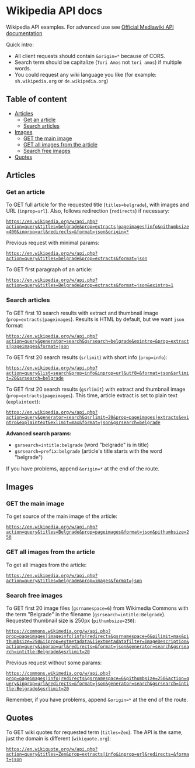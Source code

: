 # Wikipedia API docs

Wikipedia API examples. For advanced use see [Official Mediawiki API documentation](https://www.mediawiki.org/wiki/API:Main_page)

Quick intro: 

- All client requests should contain `&origin=*` because of CORS. 
- Search term should be capitalize (`Tori Amos` not `tori amos`) if multiple words.
- You could request any wiki language you like (for example: `sh.wikipedia.org` or `de.wikipedia.org`)

## Table of content
* [Articles](#articles)
  + [Get an article](#get-an-article)
  + [Search articles](#search-articles)
* [Images](#images)
  + [GET the main image](#get-the-main-image)
  + [GET all images from the article](#get-all-images-from-the-article)
  + [Search free images](#search-free-images)
* [Quotes](#quotes)

## Articles

### Get an article

To GET full article for the requested title (`titles=belgrade`), with images and URL (`inprop=url`). Also, follows redirection (`redirects`) if necessary:

[`https://en.wikipedia.org/w/api.php?action=query&titles=belgrade&prop=extracts|pageimages|info&pithumbsize=400&inprop=url&redirects=&format=json&origin=*`](https://en.wikipedia.org/w/api.php?action=query&titles=belgrade&prop=extracts|pageimages|info&pithumbsize=400&inprop=url&redirects=&format=json&origin=*)

Previous request with minimal params:

[`https://en.wikipedia.org/w/api.php?action=query&titles=belgrade&prop=extracts&format=json`](https://en.wikipedia.org/w/api.php?action=query&titles=belgrade&prop=extracts&format=json)

To GET first paragraph of an article:

[`https://en.wikipedia.org/w/api.php?action=query&titles=Belgrade&prop=extracts&format=json&exintro=1`](https://en.wikipedia.org/w/api.php?action=query&titles=Belgrade&prop=extracts&format=json&exintro=1)

### Search articles

To GET first 10 search results with extract and thumbnail image (`prop=extracts|pageimages`). Results is HTML by default, but we want `json` format:

[`https://en.wikipedia.org/w/api.php?action=query&generator=search&gsrsearch=belgrade&exintro=&prop=extracts|pageimages&format=json`](https://en.wikipedia.org/w/api.php?action=query&generator=search&gsrsearch=belgrade&exintro=&prop=extracts|pageimages&format=json)

To GET first 20 search results (`srlimit`) with short info (`prop=info`):

[`https://en.wikipedia.org/w/api.php?action=query&list=search&prop=info&inprop=url&utf8=&format=json&srlimit=20&srsearch=belgrade`](https://en.wikipedia.org/w/api.php?action=query&list=search&prop=info&inprop=url&utf8=&format=json&srlimit=20&srsearch=belgrade)

To GET first 20 search results (`gsrlimit`) with extract and thumbnail image (`prop=extracts|pageimages`). This time, article extract is set to plain text (`explaintext`):

[`https://en.wikipedia.org/w/api.php?action=query&generator=search&gsrlimit=20&prop=pageimages|extracts&exintro&explaintext&exlimit=max&format=json&gsrsearch=belgrade`](https://en.wikipedia.org/w/api.php?action=query&generator=search&gsrlimit=20&prop=pageimages|extracts&exintro&explaintext&exlimit=max&format=json&gsrsearch=belgrade)

**Advanced search params:**

- `gsrsearch=intitle:belgrade` (word "belgrade" is in title)
- `gsrsearch=prefix:belgrade` (article's title starts with the word "belgrade")

If you have problems, append `&origin=*` at the end of the route.

## Images

### GET the main image

To get source of the main image of the article:

[`https://en.wikipedia.org/w/api.php?action=query&titles=Belgrade&prop=pageimages&format=json&pithumbsize=250`](https://en.wikipedia.org/w/api.php?action=query&generator=search&gsrlimit=20&prop=pageimages|extracts&exintro&explaintext&exlimit=max&format=json&gsrsearch=belgrade)

### GET all images from the article

To get all images from the article:

[`https://en.wikipedia.org/w/api.php?action=query&titles=belgrade&prop=images&format=json`](https://en.wikipedia.org/w/api.php?action=query&titles=belgrade&prop=images&format=json)

### Search free images

To GET first 20 image files (`gsrnamespace=6`) from Wikimedia Commons with the term "Belgrade" in the filename (`gsrsearch=intitle:Belgrade`). Requested thumbnail size is 250px (`pithumbsize=250`):

[`https://commons.wikimedia.org/w/api.php?prop=pageimages|imageinfo|info|redirects&gsrnamespace=6&pilimit=max&pithumbsize=250&iiprop=extmetadata&iiextmetadatafilter=ImageDescription&action=query&inprop=url&redirects=&format=json&generator=search&gsrsearch=intitle:Belgrade&gsrlimit=20`](https://commons.wikimedia.org/w/api.php?prop=pageimages|imageinfo|info|redirects&gsrnamespace=6&pilimit=max&pithumbsize=250&iiprop=extmetadata&iiextmetadatafilter=ImageDescription&action=query&inprop=url&redirects=&format=json&generator=search&gsrsearch=intitle:Belgrade&gsrlimit=20)

Previous request without some params:

[`https://commons.wikimedia.org/w/api.php?prop=pageimages|info|redirects&gsrnamespace=6&pithumbsize=250&action=query&inprop=url&redirects=&format=json&generator=search&gsrsearch=intitle:Belgrade&gsrlimit=20`](https://commons.wikimedia.org/w/api.php?prop=pageimages|info|redirects&gsrnamespace=6&pithumbsize=250&action=query&inprop=url&redirects=&format=json&generator=search&gsrsearch=intitle:Belgrade&gsrlimit=20)

Remember, if you have problems, append `&origin=*` at the end of the route.

## Quotes

To GET wiki quotes for requested term (`titles=Zen`). The API is the same, just the domain is different (`wikiquote.org`):

[`https://en.wikiquote.org/w/api.php?action=query&titles=Zen&prop=extracts|info&inprop=url&redirects=&format=json`](https://en.wikiquote.org/w/api.php?action=query&titles=Zen&prop=extracts|info&inprop=url&redirects=&format=json)
